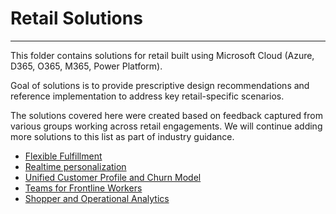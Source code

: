 # Retail Solutions

---

This folder contains solutions for retail built using Microsoft Cloud (Azure, D365, O365, M365, Power Platform).

Goal of solutions is to provide prescriptive design recommendations and reference implementation to address key retail-specific scenarios.

The solutions covered here were created based on feedback captured from various groups working across retail engagements. We will continue adding more solutions to this list as part of industry guidance.

- [Flexible Fulfillment](./flexibleFulfillment/README.md)
- [Realtime personalization](./realtimePersonalization/README.md)
- [Unified Customer Profile and Churn Model](./unifiedCustomerProfile/README.md)
- [Teams for Frontline Workers](./wrkforceMgmt/README.md)
- [Shopper and Operational Analytics](./shopperOpsAnalytics/README.md)
